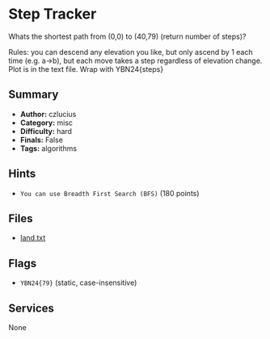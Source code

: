 # Step Tracker
Whats the shortest path from (0,0) to (40,79) (return number of steps)?

Rules: you can descend any elevation you like, but only ascend by 1 each time (e.g. a->b), but each move takes a step regardless of elevation change. Plot is in the text file. 
Wrap with YBN24{steps}

## Summary
- **Author:** czlucius
- **Category:** misc
- **Difficulty:** hard
- **Finals:** False
- **Tags:** algorithms

## Hints
- `You can use Breadth First Search (BFS)` (180 points)

## Files
- [land.txt](<dist/land.txt>)

## Flags
- `YBN24{79}` (static, case-insensitive)

## Services
None
